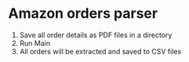 # Amazon orders parser

1. Save all order details as PDF files in a directory
2. Run Main
3. All orders will be extracted and saved to CSV files

